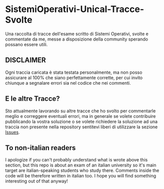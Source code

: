 # SistemiOperativi-Unical-Tracce-Svolte

Una raccolta di tracce dell'esame scritto di Sistemi Operativi, svolte e commentate da me, messe a disposizione della community sperando possano essere utili. 


## DISCLAIMER 
Ogni traccia caricata è stata testata personalmente, ma non posso assicurare al 100% che siano perfettamente corrette, per cui invito chiunque a segnalare errori sia nel codice che nei commenti.


## E le altre Tracce? 
Sto attualmente lavorando su altre tracce che ho svolto per commentarle meglio e correggere eventuali errori, ma in generale se volete contribuire pubblicando la vostra soluzione o se volete richiedere la soluzione ad una traccia non presente nella repository sentitevi liberi di utilizzare la sezione [Issues](https://github.com/TheSomix/SistemiOperativi-Unical-Tracce-Svolte/issues).


## To non-italian readers
I apologize if you can't probably understand what is wrote above this section, but this repo is about an exam of an italian university so it's main target are italian-speaking students who study there. Comments inside the code will be therefore written in italian too.
I hope you will find something interesting out of that anyway! 



